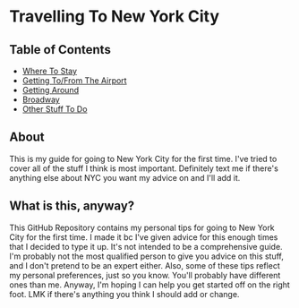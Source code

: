 # Travelling To New York City

## Table of Contents

* [Where To Stay](lodging.md)
* [Getting To/From The Airport](airport.md)
* [Getting Around](gettingaround.md)
* [Broadway](broadway.md)
* [Other Stuff To Do](stufftodo.md)

## About

This is my guide for going to New York City for the first time. I've tried to cover all of the stuff I think
is most important. Definitely text me if there's anything else about NYC you want my advice on and I'll add it. 

## What is this, anyway?

This GitHub Repository contains my personal tips for going to New York City for the first time. I made it bc I've given 
advice for this enough times that I decided to type it up. It's not intended to be a comprehensive guide. I'm probably not 
the most qualified person to give you advice on this stuff, and I don't pretend to be an expert either. Also, some of 
these tips reflect my personal preferences, just so you know. You'll probably have different ones than me. Anyway, I'm 
hoping I can help you get started off on the right foot. LMK if there's anything you think I should add or change.
